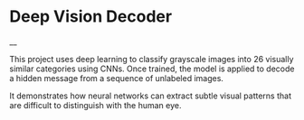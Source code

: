 # Deep Vision Decoder
__

This project uses deep learning to classify grayscale images into 26 visually similar categories using CNNs. Once trained, the model is applied to decode a hidden message from a sequence of unlabeled images.

It demonstrates how neural networks can extract subtle visual patterns that are difficult to distinguish with the human eye.
